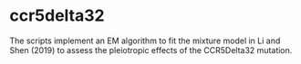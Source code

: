 # ccr5delta32
The scripts implement an EM algorithm to fit the mixture model in Li and Shen (2019) to assess the pleiotropic effects of the CCR5Delta32 mutation.
